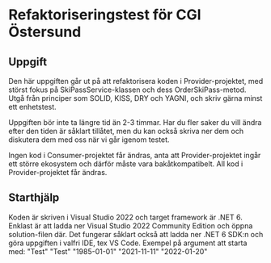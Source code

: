 # Refaktoriseringstest för CGI Östersund

## Uppgift

Den här uppgiften går ut på att refaktorisera koden i Provider-projektet, med störst fokus på SkiPassService-klassen och dess OrderSkiPass-metod.
Utgå från principer som SOLID, KISS, DRY och YAGNI, och skriv gärna minst ett enhetstest.

Uppgiften bör inte ta längre tid än 2-3 timmar. Har du fler saker du vill ändra efter den tiden är såklart tillåtet, men du kan också skriva ner dem och diskutera dem med oss när vi går igenom testet.

Ingen kod i Consumer-projektet får ändras, anta att Provider-projektet ingår ett större ekosystem och därför måste vara bakåtkompatibelt.
All kod i Provider-projektet får ändras.

## Starthjälp

Koden är skriven i Visual Studio 2022 och target framework är .NET 6.
Enklast är att ladda ner Visual Studio 2022 Community Edition och öppna solution-filen där.
Det fungerar såklart också att ladda ner .NET 6 SDK:n och göra uppgiften i valfri IDE, tex VS Code.
Exempel på argument att starta med: "Test" "Test" "1985-01-01" "2021-11-11" "2022-01-20"
